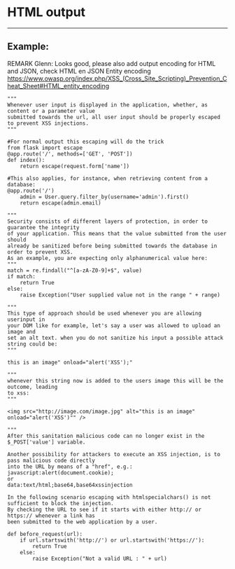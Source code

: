 # HTML output
-------

## Example:

REMARK Glenn: Looks good, please also add output encoding for HTML and JSON, check HTML en JSON Entity encoding https://www.owasp.org/index.php/XSS_(Cross_Site_Scripting)_Prevention_Cheat_Sheet#HTML_entity_encoding

    """
    Whenever user input is displayed in the application, whether, as content or a parameter value
    submitted towards the url, all user input should be properly escaped to prevent XSS injections.
    """

    #For normal output this escaping will do the trick
    from flask import escape
    @app.route('/', methods=['GET', 'POST'])
    def index():
        return escape(request.form['name'])

    #This also applies, for instance, when retrieving content from a database:
    @app.route('/')
        admin = User.query.filter_by(username='admin').first()
        return escape(admin.email)
    
    """
    Security consists of different layers of protection, in order to guarantee the integrity
    of your application. This means that the value submitted from the user should
    already be sanitized before being submitted towards the database in order to prevent XSS.
    As an example, you are expecting only alphanumerical value here:
    """
    match = re.findall("^[a-zA-Z0-9]+$", value)
    if match:
        return True
    else:
        raise Exception("User supplied value not in the range " + range)

    """
    This type of approach should be used whenever you are allowing userinput in
    your DOM like for example, let's say a user was allowed to upload an image and
    set an alt text. when you do not sanitize his input a possible attack string could be:
    """
    
    this is an image" onload="alert('XSS');"

    """
    whenever this string now is added to the users image this will be the outcome, leading
    to xss:
    """

    <img src="http://image.com/image.jpg" alt="this is an image" onload="alert('XSS')"" />

    """
    After this sanitation malicious code can no longer exist in the $_POST['value'] variable.

    Another possibility for attackers to execute an XSS injection, is to pass malicious code directly
    into the URL by means of a "href", e.g.:
    javascript:alert(document.cookie);
    or
    data:text/html;base64,base64xssinjection

    In the following scenario escaping with htmlspecialchars() is not sufficient to block the injection.
    By checking the URL to see if it starts with either http:// or https:// whenever a link has
    been submitted to the web application by a user.

    def before_request(url):
        if url.startswith('http://') or url.startswith('https://'):
            return True
        else:
            raise Exception("Not a valid URL : " + url)

    

    
